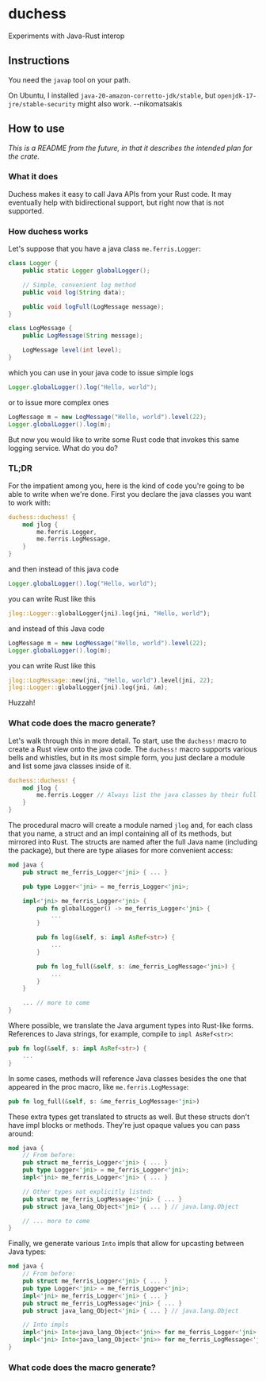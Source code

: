 # duchess
Experiments with Java-Rust interop

## Instructions

You need the `javap` tool on your path.

On Ubuntu, I installed `java-20-amazon-corretto-jdk/stable`, 
but `openjdk-17-jre/stable-security` might also work. --nikomatsakis

## How to use

*This is a README from the future, in that it describes the intended plan for the crate.*

### What it does

Duchess makes it easy to call Java APIs from your Rust code. It may eventually help with bidirectional support, but right now that is not supported.

### How duchess works

Let's suppose that you have a java class `me.ferris.Logger`:

```java
class Logger {
    public static Logger globalLogger();

    // Simple, convenient log method
    public void log(String data);

    public void logFull(LogMessage message);
}

class LogMessage {
    public LogMessage(String message);

    LogMessage level(int level);
}
```

which you can use in your java code to issue simple logs

```java
Logger.globalLogger().log("Hello, world");
```

or to issue more complex ones

```java
LogMessage m = new LogMessage("Hello, world").level(22);
Logger.globalLogger().log(m);
```

But now you would like to write some Rust code that invokes this same logging service. What do you do?

### TL;DR

For the impatient among you, here is the kind of code you're going to be able to write when we're done. First you declare the java classes you want to work with:

```rust
duchess::duchess! {
    mod jlog {
        me.ferris.Logger,
        me.ferris.LogMessage,
    }
}
```

and then instead of this java code

```java
Logger.globalLogger().log("Hello, world");
```

you can write Rust like this

```rust
jlog::Logger::globalLogger(jni).log(jni, "Hello, world");
```

and instead of this Java code

```java
LogMessage m = new LogMessage("Hello, world").level(22);
Logger.globalLogger().log(m);
```

you can write Rust like this

```rust
jlog::LogMessage::new(jni, "Hello, world").level(jni, 22);
jlog::Logger::globalLogger(jni).log(jni, &m);
```

Huzzah!

### What code does the macro generate?

Let's walk through this in more detail. To start, use the `duchess!` macro to create a Rust view onto the java code. The `duchess!` macro supports various bells and whistles, but in its most simple form, you just declare a module and list some java classes inside of it.

```rust
duchess::duchess! {
    mod jlog {
        me.ferris.Logger // Always list the java classes by their full dotted name!
    }
}
```

The procedural macro will create a module named `jlog` and, for each class that you name, a struct and an impl containing all of its methods, but mirrored into Rust. The structs are named after the full Java name (including the package), but there are type aliases for more convenient access:

```rust
mod java {
    pub struct me_ferris_Logger<'jni> { ... }

    pub type Logger<'jni> = me_ferris_Logger<'jni>;

    impl<'jni> me_ferris_Logger<'jni> {
        pub fn globalLogger() -> me_ferris_Logger<'jni> {
            ...
        }

        pub fn log(&self, s: impl AsRef<str>) {
            ...
        }

        pub fn log_full(&self, s: &me_ferris_LogMessage<'jni>) {
            ...
        }
    }

    ... // more to come
}
```

Where possible, we translate the Java argument types into Rust-like forms. References to Java strings, for example, compile to `impl AsRef<str>`:

```rust
pub fn log(&self, s: impl AsRef<str>) {
    ...
}
```

In some cases, methods will reference Java classes besides the one that appeared in the proc macro, like `me.ferris.LogMessage`:

```rust
pub fn log_full(&self, s: &me_ferris_LogMessage<'jni>)
```

These extra types get translated to structs as well. But these structs don't have impl blocks or methods. They're just opaque values you can pass around:

```rust
mod java {
    // From before:
    pub struct me_ferris_Logger<'jni> { ... }
    pub type Logger<'jni> = me_ferris_Logger<'jni>;
    impl<'jni> me_ferris_Logger<'jni> { ... }

    // Other types not explicitly listed:
    pub struct me_ferris_LogMessage<'jni> { ... }
    pub struct java_lang_Object<'jni> { ... } // java.lang.Object

    // ... more to come
}
```

Finally, we generate various `Into` impls that allow for upcasting between Java types:

```rust
mod java {
    // From before:
    pub struct me_ferris_Logger<'jni> { ... }
    pub type Logger<'jni> = me_ferris_Logger<'jni>;
    impl<'jni> me_ferris_Logger<'jni> { ... }
    pub struct me_ferris_LogMessage<'jni> { ... }
    pub struct java_lang_Object<'jni> { ... } // java.lang.Object

    // Into impls
    impl<'jni> Into<java_lang_Object<'jni>> for me_ferris_Logger<'jni> { ... }
    impl<'jni> Into<java_lang_Object<'jni>> for me_ferris_LogMessage<'jni> { ... }
}
```

### What code does the macro generate?